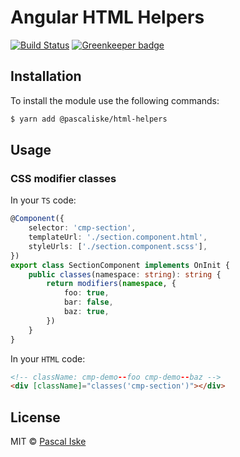 # Angular HTML Helpers

[![Build Status](https://travis-ci.com/pascaliske/html-helpers.svg?branch=master)](https://travis-ci.com/pascaliske/html-helpers) [![Greenkeeper badge](https://badges.greenkeeper.io/pascaliske/html-helpers.svg)](https://greenkeeper.io/)

## Installation

To install the module use the following commands:

```bash
$ yarn add @pascaliske/html-helpers
```

## Usage

### CSS modifier classes

In your `TS` code:

```typescript
@Component({
    selector: 'cmp-section',
    templateUrl: './section.component.html',
    styleUrls: ['./section.component.scss'],
})
export class SectionComponent implements OnInit {
    public classes(namespace: string): string {
        return modifiers(namespace, {
            foo: true,
            bar: false,
            baz: true,
        })
    }
}
```

In your `HTML` code:

```html
<!-- className: cmp-demo--foo cmp-demo--baz -->
<div [className]="classes('cmp-section')"></div>
```

## License

MIT © [Pascal Iske](https://pascal-iske.de)
